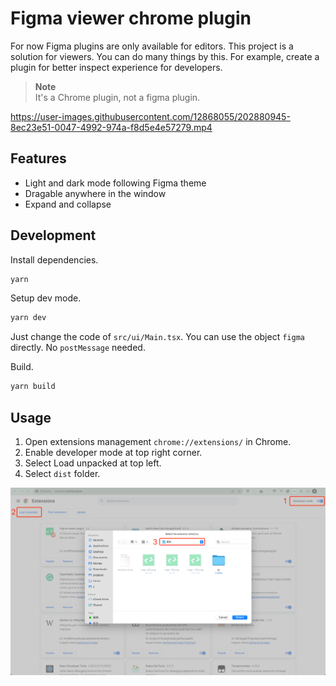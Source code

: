 # Figma viewer chrome plugin
For now Figma plugins are only available for editors. This project is a solution for viewers. You can do many things by this. For example, create a plugin for better inspect experience for developers.

> **Note**<br/>
> It's a Chrome plugin, not a figma plugin.

https://user-images.githubusercontent.com/12868055/202880945-8ec23e51-0047-4992-974a-f8d5e4e57279.mp4

## Features
- Light and dark mode following Figma theme
- Dragable anywhere in the window
- Expand and collapse

## Development
Install dependencies.
```bash
yarn
```

Setup dev mode.
```bash
yarn dev
```

Just change the code of `src/ui/Main.tsx`. You can use the object `figma` directly. No `postMessage` needed.

Build.
```bash
yarn build
```

## Usage
1. Open extensions management  `chrome://extensions/` in Chrome.
2. Enable developer mode at top right corner.
3. Select Load unpacked at top left.
4. Select `dist` folder.

![](./images/installation.png)
